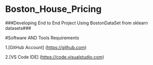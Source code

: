 # Boston_House_Pricing
###Developing End to End Project Using BostonDataSet from sklearn datasets###

#Software AND Tools Requirements

1.[GitHub Account] (https://github.com)

2.[VS Code IDE] (https://code.visualstudio.com)


